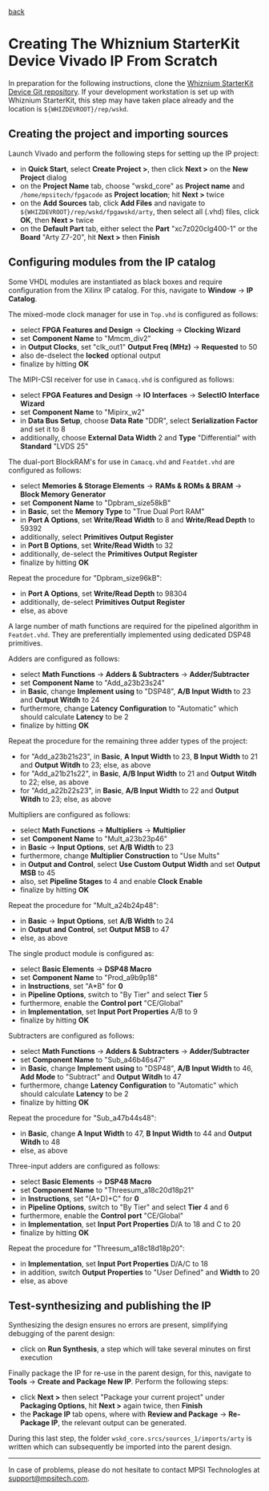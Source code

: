 [back](./README.md)

# Creating The Whiznium StarterKit Device Vivado IP From Scratch

In preparation for the following instructions, clone the [Whiznium StarterKit Device Git repository](https://github.com/mpsitech/wskd-Whiznium-StarterKit-Device). If your development workstation is set up with Whiznium StarterKit, this step may have taken place already and the location is ``${WHIZDEVROOT}/rep/wskd``.

## Creating the project and importing sources

Launch Vivado and perform the following steps for setting up the IP project:

- in __Quick Start__, select __Create Project >__, then click __Next >__ on the __New Project__ dialog
- on the __Project Name__ tab, choose "wskd_core" as __Project name__ and ``/home/mpsitech/fpgacode`` as __Project location__; hit __Next >__ twice
- on the __Add Sources__ tab, click __Add Files__ and navigate to ``${WHIZDEVROOT}/rep/wskd/fpgawskd/arty``, then select all (.vhd) files, click __OK__, then __Next >__ twice
- on the __Default Part__ tab, either select the __Part__ "xc7z020clg400-1" or the __Board__ "Arty Z7-20", hit __Next >__ then __Finish__

## Configuring modules from the IP catalog

Some VHDL modules are instantiated as black boxes and require configuration from the Xilinx IP catalog. For this, navigate to __Window__ -> __IP Catalog__.

The mixed-mode clock manager for use in ``Top.vhd`` is configured as follows:

- select __FPGA Features and Design__ -> __Clocking__ -> __Clocking Wizard__
- set __Component Name__ to "Mmcm_div2"
- in __Output Clocks__, set "clk_out1" __Output Freq (MHz)__ -> __Requested__ to 50
- also de-dselect the __locked__ optional output
- finalize by hitting __OK__

The MIPI-CSI receiver for use in ``Camacq.vhd`` is configured as follows:

- select __FPGA Features and Design__ -> __IO Interfaces__ -> __SelectIO Interface Wizard__
- set __Component Name__ to "Mipirx_w2"
- in __Data Bus Setup__, choose __Data Rate__ "DDR", select __Serialization Factor__ and set it to 8
- additionally, choose __External Data Width__ 2 and __Type__ "Differential" with __Standard__ "LVDS 25"


The dual-port BlockRAM's for use in ``Camacq.vhd`` and ``Featdet.vhd`` are configured as follows:

- select __Memories & Storage Elements__ -> __RAMs & ROMs & BRAM__ -> __Block Memory Generator__
- set __Component Name__ to "Dpbram_size58kB"
- in __Basic__, set the __Memory Type__ to "True Dual Port RAM"
- in __Port A Options__, set __Write/Read Width__ to 8 and __Write/Read Depth__ to 59392
- additionally, select __Primitives Output Register__
- in __Port B Options__, set __Write/Read Width__ to 32
- additionally, de-select the __Primitives Output Register__
- finalize by hitting __OK__

Repeat the procedure for "Dpbram_size96kB":

- in __Port A Options__, set __Write/Read Depth__ to 98304
- additionally, de-select __Primitives Output Register__
- else, as above

A large number of math functions are required for the pipelined algorithm in ``Featdet.vhd``. They are preferentially implemented using dedicated DSP48 primitives.

Adders are configured as follows:

- select __Math Functions__ -> __Adders & Subtracters__ -> __Adder/Subtracter__
- set __Component Name__ to "Add_a23b23s24"
- in __Basic__, change __Implement using__ to "DSP48", __A/B Input Width__ to 23 and __Output Witdh__ to 24
- furthermore, change __Latency Configuration__ to "Automatic" which should calculate __Latency__ to be 2
- finalize by hitting __OK__

Repeat the procedure for the remaining three adder types of the project:

- for "Add_a23b21s23", in __Basic__, __A Input Width__ to 23, __B Input Width__ to 21 and __Output Witdh__ to 23; else, as above
- for "Add_a21b21s22", in __Basic__, __A/B Input Width__ to 21 and __Output Witdh__ to 22; else, as above
- for "Add_a22b22s23", in __Basic__, __A/B Input Width__ to 22 and __Output Witdh__ to 23; else, as above

Multipliers are configured as follows:

- select __Math Functions__ -> __Multipliers__ -> __Multiplier__
- set __Component Name__ to "Mult_a23b23p46"
- in __Basic__ -> __Input Options__, set __A/B Width__ to 23
- furthermore, change __Multiplier Construction__ to "Use Mults"
- in __Output and Control__, select __Use Custom Output Width__ and set __Output MSB__ to 45
- also, set __Pipeline Stages__ to 4 and enable __Clock Enable__
- finalize by hitting __OK__

Repeat the procedure for "Mult_a24b24p48":

- in __Basic__ -> __Input Options__, set __A/B Width__ to 24
- in __Output and Control__, set __Output MSB__ to 47
- else, as above

The single product module is configured as:

- select __Basic Elements__ -> __DSP48 Macro__
- set __Component Name__ to "Prod_a9b9p18"
- in __Instructions__, set "A*B" for __0__
- in __Pipeline Options__, switch to "By Tier" and select __Tier__ 5
- furthermore, enable the __Control port__ "CE/Global"
- in __Implementation__, set __Input Port Properties__ A/B to 9
- finalize by hitting __OK__

Subtracters are configured as follows:

- select __Math Functions__ -> __Adders & Subtracters__ -> __Adder/Subtracter__
- set __Component Name__ to "Sub_a46b46s47"
- in __Basic__, change __Implement using__ to "DSP48", __A/B Input Width__ to 46, __Add Mode__ to "Subtract" and __Output Witdh__ to 47
- furthermore, change __Latency Configuration__ to "Automatic" which should calculate __Latency__ to be 2
- finalize by hitting __OK__

Repeat the procedure for "Sub_a47b44s48":

- in __Basic__, change __A Input Width__ to 47, __B Input Width__ to 44 and __Output Witdh__ to 48
- else, as above

Three-input adders are configured as follows:

- select __Basic Elements__ -> __DSP48 Macro__
- set __Component Name__ to "Threesum_a18c20d18p21"
- in __Instructions__, set "(A+D)+C" for __0__
- in __Pipeline Options__, switch to "By Tier" and select __Tier__ 4 and 6
- furthermore, enable the __Control port__ "CE/Global"
- in __Implementation__, set __Input Port Properties__ D/A to 18 and C to 20
- finalize by hitting __OK__

Repeat the procedure for "Threesum_a18c18d18p20":

- in __Implementation__, set __Input Port Properties__ D/A/C to 18
- in addition, switch __Output Properties__ to "User Defined" and __Width__ to 20
- else, as above

## Test-synthesizing and publishing the IP

Synthesizing the design ensures no errors are present, simplifying debugging of the parent design:

- click on __Run Synthesis__, a step which will take several minutes on first execution

Finally package the IP for re-use in the parent design, for this, navigate to __Tools__ -> __Create and Package New IP__. Perform the following steps:

- click __Next >__ then select "Package your current project" under __Packaging Options__, hit __Next >__ again
twice, then __Finish__
- the __Package IP__ tab opens, where with __Review and Package__ -> __Re-Package IP__, the relevant output can be generated.

During this last step, the folder ``wskd_core.srcs/sources_1/imports/arty`` is written which can subsequently be imported into the parent design.

---

In case of problems, please do not hesitate to contact MPSI Technologles at [support@mpsitech.com](mailto:support@mpsitech.com).
